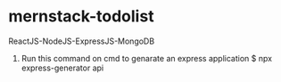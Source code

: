 # mernstack-todolist
ReactJS-NodeJS-ExpressJS-MongoDB

1. Run this command on cmd to genarate  an express application 
$ npx express-generator api
